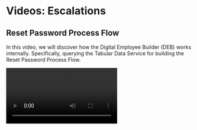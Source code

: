 # Videos: Escalations

## Reset Password Process Flow

In this video, we will discover how the Digital Employee Builder (DEB) works internally. Specifically, querying the Tabular Data Service for building the Reset Password Process Flow.

<video src="https://vimeo.com/899269575"/>

## Escalate and Close

In this video, we will learn how Amelia allows for planned escalations. This includes portions of a flow that might not be trained yet. Or for users having issues responding correctly to questions. For example, verifying their information to authenticate themselves.

<video src="https://vimeo.com/889483777"/>

## Escalated Chats and Agents

In this video, we will explore different types of escalations. This includes pre-planned scenarios like password resets, misunderstandings based on vendor lists, and other triggers. For example, escalations due to integration errors or sentiment scores.

<video src="https://vimeo.com/889483707"/>


## More Resources

{% include from="Training-Access-Amelia-Videos.md" element-id="F01-01_0002-Training-Access-Amelia-Videos_snippet" /%}
